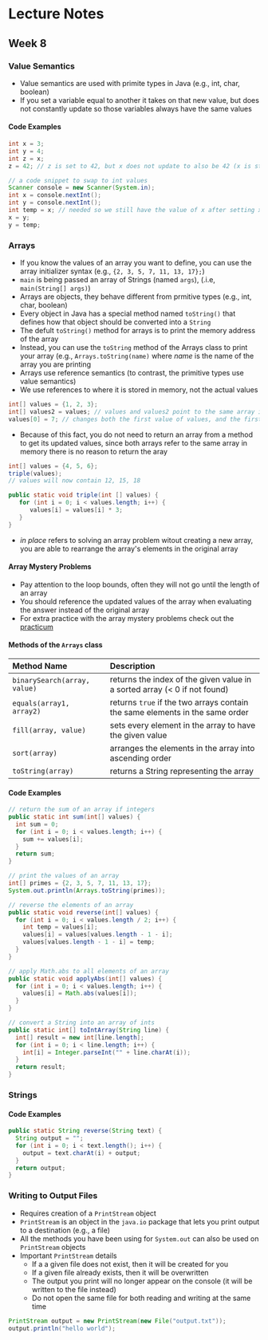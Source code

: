 # Lecture Notes
## Week 8

### Value Semantics
* Value semantics are used with primite types in Java (e.g., int, char, boolean)
* If you set a variable equal to another it takes on that new value, but does not constantly update so those variables always have the same values

#### Code Examples

```java
int x = 3;
int y = 4;
int z = x;
z = 42; // z is set to 42, but x does not update to also be 42 (x is still 3)
```

```java
// a code snippet to swap to int values
Scanner console = new Scanner(System.in);
int x = console.nextInt();
int y = console.nextInt();
int temp = x; // needed so we still have the value of x after setting x to be the value in y
x = y;
y = temp;
```

### Arrays
* If you know the values of an array you want to define, you can use the array initializer syntax (e.g., `{2, 3, 5, 7, 11, 13, 17};`)
* `main` is being passed an array of Strings (named `args`), (.i.e, `main(String[] args)`)
* Arrays are objects, they behave different from prmitive types (e.g., int, char, boolean)
* Every object in Java has a special method named `toString()` that defines how that object should be converted into a `String`
 * The defult `toString()` method for arrays is to print the memory address of the array
 * Instead, you can use the `toString` method of the Arrays class to print your array (e.g., `Arrays.toString(name)` where _name_ is the name of the array you are printing
* Arrays use reference semantics (to contrast, the primitive types use value semantics)
 * We use references to where it is stored in memory, not the actual values
 
 ```java
 int[] values = {1, 2, 3};
 int[] values2 = values; // values and values2 point to the same array in memory
 values[0] = 7; // changes both the first value of values, and the first value of values2 to 7
 ```
 
 * Because of this fact, you do not need to return an array from a method to get its updated values, since both arrays refer to the same array in memory there is no reason to return the aray
 
 ```java
 int[] values = {4, 5, 6};
 triple(values);
 // values will now contain 12, 15, 18

 public static void triple(int [] values) {
    for (int i = 0; i < values.length; i++) {
       values[i] = values[i] * 3;
    }
 }
 ```
 
* _in place_ refers to solving an array problem witout creating a new array, you are able to rearrange the array's elements in the original array

#### Array Mystery Problems
* Pay attention to the loop bounds, often they will not go until the length of an array
* You should reference the updated values of the array when evaluating the answer instead of the original array
* For extra practice with the array mystery problems check out the [practicum](https://olio.cs.washington.edu/csed/?lab=true&labNo=7)

#### Methods of the `Arrays` class

| Method Name | Description |
| :--- | :--- |
| `binarySearch(array, value)` | returns the index of the given value in a sorted array (< 0 if not found) |
| `equals(array1, array2)` | returns `true` if the two arrays contain the same elements in the same order |
| `fill(array, value)` | sets every element in the array to have the given value |
| `sort(array)` | arranges the elements in the array into ascending order |
| `toString(array)` | returns a String representing the array |

#### Code Examples

```java
// return the sum of an array if integers
public static int sum(int[] values) {
  int sum = 0;
  for (int i = 0; i < values.length; i++) {
    sum += values[i];
  }
  return sum;
}
```

```java
// print the values of an array
int[] primes = {2, 3, 5, 7, 11, 13, 17};
System.out.println(Arrays.toString(primes));
```

```java
// reverse the elements of an array
public static void reverse(int[] values) {
  for (int i = 0; i < values.length / 2; i++) {
    int temp = values[i];
    values[i] = values[values.length - 1 - i];
    values[values.length - 1 - i] = temp;
  }
}
```

```java
// apply Math.abs to all elements of an array
public static void applyAbs(int[] values) {
  for (int i = 0; i < values.length; i++) {
    values[i] = Math.abs(values[i]);
  }
}
```

```java
// convert a String into an array of ints
public static int[] toIntArray(String line) {
  int[] result = new int[line.length];
  for (int i = 0; i < line.length; i++) {
    int[i] = Integer.parseInt("" + line.charAt(i));
  }
  return result;
}
```

### Strings

#### Code Examples

```java
public static String reverse(String text) {
  String output = "";
  for (int i = 0; i < text.length(); i++) {
    output = text.charAt(i) + output;
  }
  return output;
}
```

### Writing to Output Files
* Requires creation of a `PrintStream` object
* `PrintStream` is an object in the `java.io` package that lets you print output to a destination (e.g., a file)
* All the methods you have been using for `System.out` can also be used on `PrintStream` objects
* Important `PrintStream` details
  * If a a given file does not exist, then it will be created for you
  * If a given file already exists, then it will be overwritten
  * The output you print will no longer appear on the console (it will be written to the file instead)
  * Do not open the same file for both reading and writing at the same time

 ```java
 PrintStream output = new PrintStream(new File("output.txt"));
 output.println("hello world");
 ```
